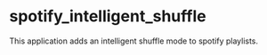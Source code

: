 # spotify_intelligent_shuffle
This application adds an intelligent shuffle mode to spotify playlists. 
